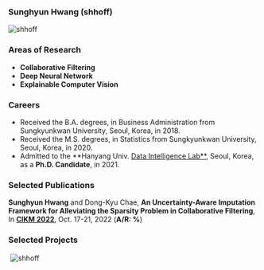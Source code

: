 ### Sunghyun Hwang (shhoff)

<p align="left"> <img src="https://komarev.com/ghpvc/?username=shhoff" alt="shhoff" /> </p>

### Areas of Research
- **Collaborative Filtering**
- **Deep Neural Network**
- **Explainable Computer Vision**

### Careers
- Received the B.A. degrees, in Business Administration from Sungkyunkwan University, Seoul, Korea, in 2018.
- Received the M.S. degrees, in Statistics from Sungkyunkwan University, Seoul, Korea, in 2020.
- Admitted to the **Hanyang Univ. [Data Intelligence Lab**](https://dilab.hanyang.ac.kr), Seoul, Korea, as a **Ph.D. Candidate**, in 2021.

### Selected Publications
**Sunghyun Hwang** and Dong-Kyu Chae, **An Uncertainty-Aware Imputation Framework for Alleviating the Sparsity Problem in Collaborative Filtering**, In [**CIKM 2022**](https://www.cikm2022.org), Oct. 17-21, 2022 (**A/R: %**)

### Selected Projects

<p>&nbsp;<img align="center" src="https://github-readme-stats.vercel.app/api?username=shhoff&show_icons=true" alt="shhoff" /></p>
